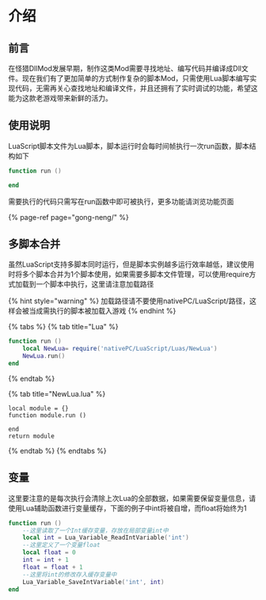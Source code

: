 # 介绍

## 前言

在怪猎DllMod发展早期，制作这类Mod需要寻找地址、编写代码并编译成Dll文件。现在我们有了更加简单的方式制作复杂的脚本Mod，只需使用Lua脚本编写实现代码，无需再关心查找地址和编译文件，并且还拥有了实时调试的功能，希望这能为这款老游戏带来新鲜的活力。

## 使用说明

LuaScript脚本文件为Lua脚本，脚本运行时会每时间帧执行一次run函数，脚本结构如下

```lua
function run ()

end
```

需要执行的代码只需写在run函数中即可被执行，更多功能请浏览功能页面

{% page-ref page="gong-neng/" %}



## 多脚本合并

虽然LuaScript支持多脚本同时运行，但是脚本实例越多运行效率越低，建议使用时将多个脚本合并为1个脚本使用，如果需要多脚本文件管理，可以使用require方式加载到一个脚本中执行，这里请注意加载路径

{% hint style="warning" %}
加载路径请不要使用nativePC/LuaScript/路径，这样会被当成需执行的脚本被加载入游戏
{% endhint %}

{% tabs %}
{% tab title="Lua" %}
```lua
function run ()
    local NewLua= require('nativePC/LuaScript/Luas/NewLua')
    NewLua.run()
end
```
{% endtab %}

{% tab title="NewLua.lua" %}
```
local module = {}
function module.run ()

end
return module
```
{% endtab %}
{% endtabs %}

## 变量

这里要注意的是每次执行会清除上次Lua的全部数据，如果需要保留变量信息，请使用Lua辅助函数进行变量缓存，下面的例子中int将被自增，而float将始终为1

```lua
function run ()
    --这里读取了一个Int缓存变量，存放在局部变量int中
    local int = Lua_Variable_ReadIntVariable('int')
    --这里定义了一个变量float
    local float = 0
    int = int + 1
    float = float + 1
    --这里将int的修改存入缓存变量中
    Lua_Variable_SaveIntVariable('int', int)
end
```



